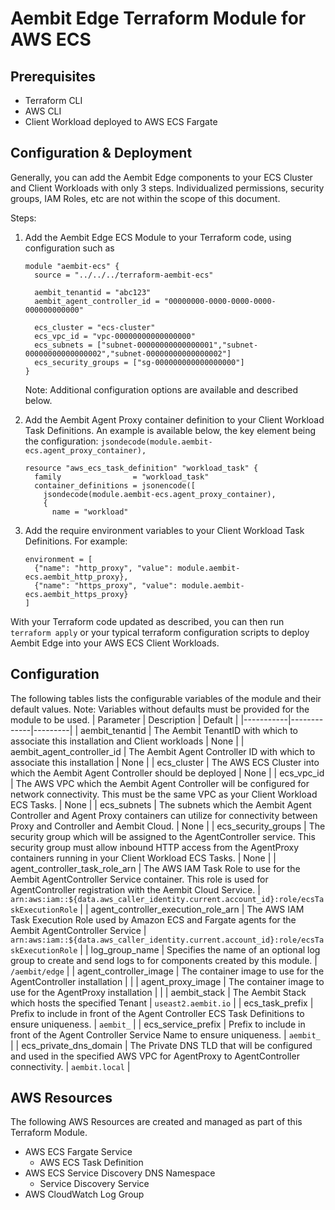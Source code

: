 # Aembit Edge Terraform Module for AWS ECS

## Prerequisites
* Terraform CLI
* AWS CLI
* Client Workload deployed to AWS ECS Fargate

## Configuration & Deployment
Generally, you can add the Aembit Edge components to your ECS Cluster and Client Workloads with only 3 steps.
Individualized permissions, security groups, IAM Roles, etc are not within the scope of this document.

Steps:
1) Add the Aembit Edge ECS Module to your Terraform code, using configuration such as
    ```
    module "aembit-ecs" {
      source = "../../../terraform-aembit-ecs"

      aembit_tenantid = "abc123"
      aembit_agent_controller_id = "00000000-0000-0000-0000-000000000000"

      ecs_cluster = "ecs-cluster"
      ecs_vpc_id = "vpc-00000000000000000"
      ecs_subnets = ["subnet-00000000000000001","subnet-00000000000000002","subnet-00000000000000002"]
      ecs_security_groups = ["sg-000000000000000000"]
    }
    ```
    Note: Additional configuration options are available and described below.

2) Add the Aembit Agent Proxy container definition to your Client Workload Task Definitions. An example is available below, the key element being the configuration: ```jsondecode(module.aembit-ecs.agent_proxy_container),```
    ```
    resource "aws_ecs_task_definition" "workload_task" {
      family                = "workload_task"
      container_definitions = jsonencode([
        jsondecode(module.aembit-ecs.agent_proxy_container),
        {
          name = "workload"
    ```

3) Add the require environment variables to your Client Workload Task Definitions. For example:
    ```
    environment = [
      {"name": "http_proxy", "value": module.aembit-ecs.aembit_http_proxy},
      {"name": "https_proxy", "value": module.aembit-ecs.aembit_https_proxy}
    ]
    ```

With your Terraform code updated as described, you can then run ```terraform apply``` or your typical terraform configuration scripts to deploy Aembit Edge into your AWS ECS Client Workloads.

## Configuration
The following tables lists the configurable variables of the module and their default values.
Note: Variables without defaults must be provided for the module to be used.
| Parameter | Description | Default |
|-----------|-------------|---------|
| aembit_tenantid | The Aembit TenantID with which to associate this installation and Client workloads | None |
| aembit_agent_controller_id | The Aembit Agent Controller ID with which to associate this installation | None |
| ecs_cluster | The AWS ECS Cluster into which the Aembit Agent Controller should be deployed | None |
| ecs_vpc_id | The AWS VPC which the Aembit Agent Controller will be configured for network connectivity. This must be the same VPC as your Client Workload ECS Tasks. | None |
| ecs_subnets | The subnets which the Aembit Agent Controller and Agent Proxy containers can utilize for connectivity between Proxy and Controller and Aembit Cloud. | None |
| ecs_security_groups | The security group which will be assigned to the AgentController service. This security group must allow inbound HTTP access from the AgentProxy containers running in your Client Workload ECS Tasks. | None |
| agent_controller_task_role_arn | The AWS IAM Task Role to use for the Aembit AgentController Service container. This role is used for AgentController registration with the Aembit Cloud Service. | ```arn:aws:iam::${data.aws_caller_identity.current.account_id}:role/ecsTaskExecutionRole``` |
| agent_controller_execution_role_arn | The AWS IAM Task Execution Role used by Amazon ECS and Fargate agents for the Aembit AgentController Service | ```arn:aws:iam::${data.aws_caller_identity.current.account_id}:role/ecsTaskExecutionRole``` |
| log_group_name | Specifies the name of an optional log group to create and send logs to for components created by this module. | ```/aembit/edge``` |
| agent_controller_image | The container image to use for the AgentController installation |  |
| agent_proxy_image | The container image to use for the AgentProxy installation | |
| aembit_stack | The Aembit Stack which hosts the specified Tenant | ```useast2.aembit.io``` |
| ecs_task_prefix | Prefix to include in front of the Agent Controller ECS Task Definitions to ensure uniqueness. | ```aembit_``` |
| ecs_service_prefix | Prefix to include in front of the Agent Controller Service Name to ensure uniqueness. | ```aembit_``` |
| ecs_private_dns_domain | The Private DNS TLD that will be configured and used in the specified AWS VPC for AgentProxy to AgentController connectivity. | ```aembit.local``` |


## AWS Resources
The following AWS Resources are created and managed as part of this Terraform Module.
* AWS ECS Fargate Service
  * AWS ECS Task Definition
* AWS ECS Service Discovery DNS Namespace
  * Service Discovery Service
* AWS CloudWatch Log Group